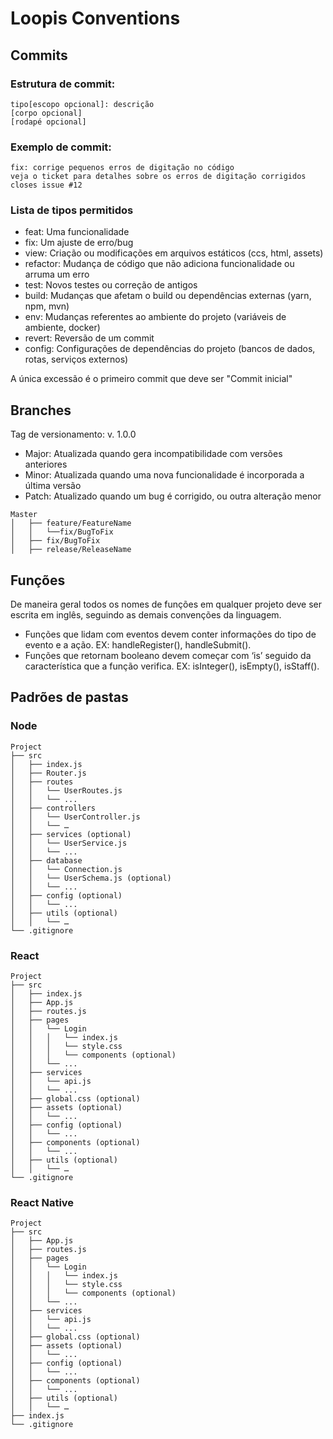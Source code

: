 # Loopis Conventions

## Commits

### Estrutura de commit:

```
tipo[escopo opcional]: descrição
[corpo opcional]
[rodapé opcional]
```


### Exemplo de commit:

```
fix: corrige pequenos erros de digitação no código
veja o ticket para detalhes sobre os erros de digitação corrigidos
closes issue #12
```

### Lista de tipos permitidos
- feat: Uma funcionalidade
- fix: Um ajuste de erro/bug
- view: Criação ou modificações em arquivos estáticos (ccs, html, assets)
- refactor: Mudança de código que não adiciona funcionalidade ou arruma um erro
- test: Novos testes ou correção de antigos
- build: Mudanças que afetam o build ou dependências externas (yarn, npm, mvn)
- env: Mudanças referentes ao ambiente do projeto (variáveis de ambiente, docker)
- revert: Reversão de um commit
- config: Configurações de dependências do projeto (bancos de dados, rotas, serviços externos)

A única excessão é o primeiro commit que deve ser "Commit inicial"

## Branches

Tag de versionamento: v. 1.0.0

- Major: Atualizada quando gera incompatibilidade com versões anteriores 
- Minor: Atualizada quando uma nova funcionalidade é incorporada a última versão
- Patch: Atualizado quando um bug é corrigido, ou outra alteração menor

```
Master
│   ├── feature/FeatureName
│   │   └──fix/BugToFix
│   ├── fix/BugToFix
│   ├── release/ReleaseName
```

## Funções
De maneira geral todos os nomes de funções em qualquer projeto deve ser escrita em inglês, seguindo as demais convenções da linguagem.

- Funções que lidam com eventos devem conter informações do tipo de evento e a ação. EX: handleRegister(), handleSubmit().
- Funções que retornam booleano  devem começar com ‘is’ seguido da característica que a função verifica. EX: isInteger(), isEmpty(), isStaff().

## Padrões de pastas

### Node

```
Project
├── src
│   ├── index.js
│   ├── Router.js
│   ├── routes
│   │   └── UserRoutes.js
│   │   └── ...
│   ├── controllers
│   │   └── UserController.js
│   │   └── …
│   ├── services (optional)
│   │   └── UserService.js
│   │   └── ...
│   ├── database
│   │   └── Connection.js
│   │   └── UserSchema.js (optional)
│   │   └── ...
│   ├── config (optional)
│   │   └── ...
│   ├── utils (optional)
│   │   └── …
└── .gitignore
```

### React

```
Project
├── src
│   ├── index.js
│   ├── App.js
│   ├── routes.js
│   ├── pages
│   │   └── Login
│   │   │   └── index.js
│   │   │   └── style.css
│   │   │   └── components (optional) 
│   │   └── ...
│   ├── services
│   │   └── api.js
│   │   └── ... 
│   ├── global.css (optional)  
│   ├── assets (optional)
│   │   └── ...
│   ├── config (optional)
│   │   └── ...
│   ├── components (optional)
│   │   └── ...
│   ├── utils (optional)
│   │   └── …
└── .gitignore

```

### React Native
 ```
 Project
├── src
│   ├── App.js
│   ├── routes.js
│   ├── pages
│   │   └── Login
│   │   │   └── index.js
│   │   │   └── style.css
│   │   │   └── components (optional) 
│   │   └── ...
│   ├── services
│   │   └── api.js
│   │   └── ... 
│   ├── global.css (optional)  
│   ├── assets (optional)
│   │   └── ...
│   ├── config (optional)
│   │   └── ...
│   ├── components (optional)
│   │   └── ...
│   ├── utils (optional)
│   │   └── …
├── index.js
└── .gitignore

 ```